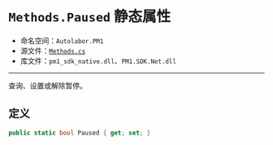 # `Methods.Paused` 静态属性

- 命名空间：`Autolabor.PM1`
- 源文件：[`Methods.cs`](https://github.com/autolaborcenter/Autolabor.PM1.SDK.Net/blob/master/PM1.SDK.Net/PM1.SDK.Net/Methods.cs)
- 库文件：`pm1_sdk_native.dll`、`PM1.SDK.Net.dll`

------

查询、设置或解除暂停。

## 定义

```c#
public static bool Paused { get; set; }
```
